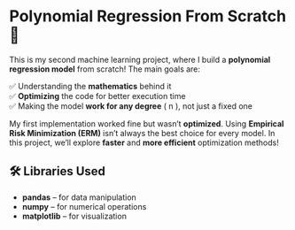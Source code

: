 # Polynomial Regression From Scratch 🧠  

This is my second machine learning project, where I build a **polynomial regression model** from scratch! The main goals are:  

✅ Understanding the **mathematics** behind it  
✅ **Optimizing** the code for better execution time  
✅ Making the model **work for any degree** \( n \), not just a fixed one  

My first implementation worked fine but wasn’t **optimized**. Using **Empirical Risk Minimization (ERM)** isn’t always the best choice for every model. In this project, we’ll explore **faster** and **more efficient** optimization methods!  

## 🛠️ Libraries Used  
- **pandas** – for data manipulation  
- **numpy** – for numerical operations  
- **matplotlib** – for visualization  


